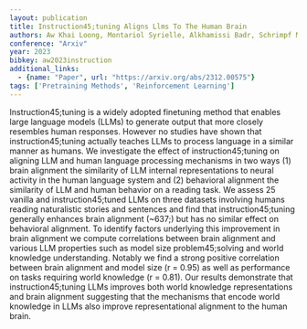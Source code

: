 ```yaml
---
layout: publication
title: Instruction45;tuning Aligns Llms To The Human Brain
authors: Aw Khai Loong, Montariol Syrielle, Alkhamissi Badr, Schrimpf Martin, Bosselut Antoine
conference: "Arxiv"
year: 2023
bibkey: aw2023instruction
additional_links:
  - {name: "Paper", url: "https://arxiv.org/abs/2312.00575"}
tags: ['Pretraining Methods', 'Reinforcement Learning']
---
```

Instruction45;tuning is a widely adopted finetuning method that enables large language models (LLMs) to generate output that more closely resembles human responses. However no studies have shown that instruction45;tuning actually teaches LLMs to process language in a similar manner as humans. We investigate the effect of instruction45;tuning on aligning LLM and human language processing mechanisms in two ways (1) brain alignment the similarity of LLM internal representations to neural activity in the human language system and (2) behavioral alignment the similarity of LLM and human behavior on a reading task. We assess 25 vanilla and instruction45;tuned LLMs on three datasets involving humans reading naturalistic stories and sentences and find that instruction45;tuning generally enhances brain alignment (~637;) but has no similar effect on behavioral alignment. To identify factors underlying this improvement in brain alignment we compute correlations between brain alignment and various LLM properties such as model size problem45;solving and world knowledge understanding. Notably we find a strong positive correlation between brain alignment and model size (r = 0.95) as well as performance on tasks requiring world knowledge (r = 0.81). Our results demonstrate that instruction45;tuning LLMs improves both world knowledge representations and brain alignment suggesting that the mechanisms that encode world knowledge in LLMs also improve representational alignment to the human brain.
